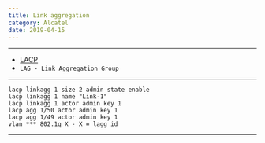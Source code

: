 ```yaml
---
title: Link aggregation
category: Alcatel
date: 2019-04-15
---
```


-----

* [LACP](https://en.wikipedia.org/wiki/Link_Aggregation_Control_Protocol)
* `LAG - Link Aggregation Group`

-----

```
lacp linkagg 1 size 2 admin state enable
lacp linkagg 1 name "Link-1"
lacp linkagg 1 actor admin key 1
lacp agg 1/50 actor admin key 1
lacp agg 1/49 actor admin key 1
vlan *** 802.1q X - X = lagg id
```

-----